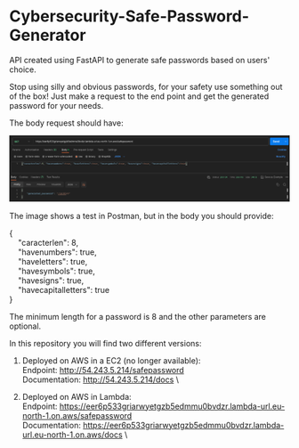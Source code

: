 # Cybersecurity-Safe-Password-Generator
API created using FastAPI to generate safe passwords based on users' choice.

Stop using silly and obvious passwords, for your safety use something out of the box!
Just make a request to the end point and get the generated password for your needs.

The body request should have:

![example image](./example-spg.png)

The image shows a test in Postman, but in the body you should provide: 

{ \
&nbsp;&nbsp;&nbsp;&nbsp;"caracterlen": 8, \
&nbsp;&nbsp;&nbsp;&nbsp;"havenumbers": true, \
&nbsp;&nbsp;&nbsp;&nbsp;"haveletters": true, \
&nbsp;&nbsp;&nbsp;&nbsp;"havesymbols": true, \
&nbsp;&nbsp;&nbsp;&nbsp;"havesigns": true, \
&nbsp;&nbsp;&nbsp;&nbsp;"havecapitalletters": true\
} 

The minimum length for a password is 8 and the other parameters are optional.

In this repository you will find two different versions:
1. Deployed on AWS in a EC2 (no longer available): \
Endpoint: http://54.243.5.214/safepassword \
Documentation: http://54.243.5.214/docs \

3. Deployed on AWS in Lambda: \
Endpoint: https://eer6p533griarwyetgzb5edmmu0bvdzr.lambda-url.eu-north-1.on.aws/safepassword \
Documentation: https://eer6p533griarwyetgzb5edmmu0bvdzr.lambda-url.eu-north-1.on.aws/docs \
